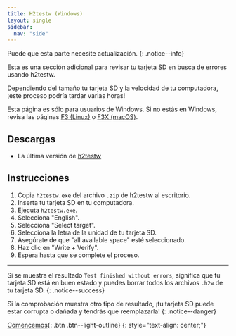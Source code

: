 ```yaml
---
title: H2testw (Windows)
layout: single
sidebar:
  nav: "side"
---
```


Puede que esta parte necesite actualización.
{: .notice--info}

Esta es una sección adicional para revisar tu tarjeta SD en busca de errores usando h2testw.

Dependiendo del tamaño tu tarjeta SD y la velocidad de tu computadora, ¡este proceso podría tardar varias horas!

Esta página es sólo para usuarios de Windows. Si no estás en Windows, revisa las páginas [F3 (Linux)](/guia_dsi/anexo/f3-(linux)) o [F3X (macOS)](/guia_dsi/anexo/f3x-(macos)).

## Descargas

- La última versión de [h2testw](http://www.heise.de/ct/Redaktion/bo/downloads/h2testw_1.4.zip)

## Instrucciones

1. Copia `h2testw.exe` del archivo `.zip` de h2testw al escritorio.
2. Inserta tu tarjeta SD en tu computadora.
3. Ejecuta `h2testw.exe`.
4. Selecciona "English".
5. Selecciona "Select target".
6. Selecciona la letra de la unidad de tu tarjeta SD.
7. Asegúrate de que "all available space" esté seleccionado.
8. Haz clic en "Write + Verify".
9. Espera hasta que se complete el proceso.

___

Si se muestra el resultado `Test finished without errors`, significa que tu tarjeta SD está en buen estado y puedes borrar todos los archivos `.h2w` de tu tarjeta SD.
{: .notice--success}

Si la comprobación muestra otro tipo de resultado, ¡tu tarjeta SD puede estar corrupta o dañada y tendrás que reemplazarla!
{: .notice--danger}

[Comencemos](/guia_dsi/guía/comencemos){: .btn .btn--light-outline}
{: style="text-align: center;"}
